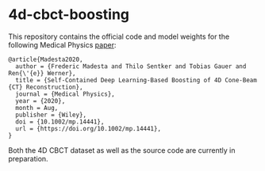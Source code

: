# 4d-cbct-boosting

This repository contains the official code and model weights for the following Medical Physics [paper](https://doi.org/10.1002/mp.14441):

```
@article{Madesta2020,
  author = {Frederic Madesta and Thilo Sentker and Tobias Gauer and Ren{\'{e}} Werner},
  title = {Self-Contained Deep Learning-Based Boosting of 4D Cone-Beam {CT} Reconstruction},
  journal = {Medical Physics},
  year = {2020},
  month = Aug,
  publisher = {Wiley},
  doi = {10.1002/mp.14441},
  url = {https://doi.org/10.1002/mp.14441},
}
```

Both the 4D CBCT dataset as well as the source code are currently in preparation.
